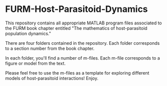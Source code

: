 # FURM-Host-Parasitoid-Dynamics
This repository contains all appropriate MATLAB program files associated to the FURM book chapter entitled "The mathematics of host-parasitoid population dynamics."

There are four folders contained in the repository.  Each folder corresponds to a section number from the book chapter.  

In each folder, you'll find a number of m-files.  Each m-file corresponds to a figure or model from the text.  

Please feel free to use the m-files as a template for exploring different models of host-parasitoid interactions!  Enjoy. 

